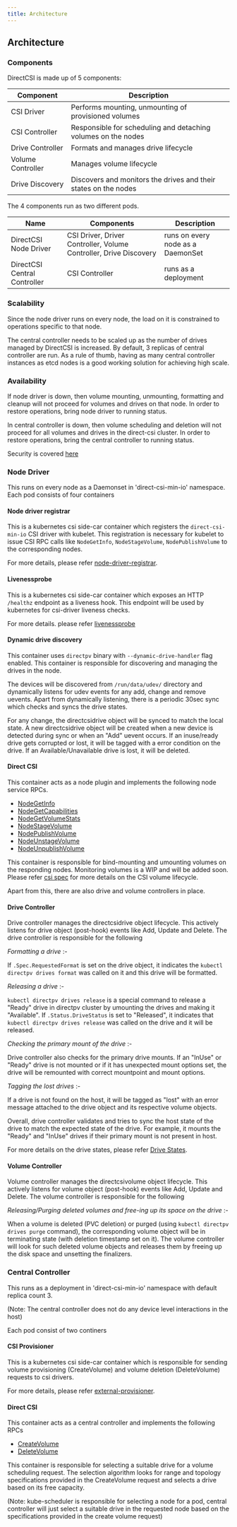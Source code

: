 ```yaml
---
title: Architecture
---
```


Architecture
-------------

### Components

DirectCSI is made up of 5 components:

| Component         | Description                                                                           |
|-------------------|---------------------------------------------------------------------------------------|
| CSI Driver        | Performs mounting, unmounting of provisioned volumes                                  |
| CSI Controller    | Responsible for scheduling and detaching volumes on the nodes                         |
| Drive Controller  | Formats and manages drive lifecycle                                                   |
| Volume Controller | Manages volume lifecycle                                                              |
| Drive Discovery   | Discovers and monitors the drives and their states on the nodes                       |

The 4 components run as two different pods. 

| Name                          | Components                                                            | Description                        |
|-------------------------------|-----------------------------------------------------------------------|------------------------------------|
| DirectCSI Node Driver         | CSI Driver, Driver Controller, Volume Controller, Drive Discovery     | runs on every node as a DaemonSet  |
| DirectCSI Central Controller  | CSI Controller                                                        | runs as a deployment               |


### Scalability

Since the node driver runs on every node, the load on it is constrained to operations specific to that node. 

The central controller needs to be scaled up as the number of drives managed by DirectCSI is increased. By default, 3 replicas of central controller are run. As a rule of thumb, having as many central controller instances as etcd nodes is a good working solution for achieving high scale.

### Availability

If node driver is down, then volume mounting, unmounting, formatting and cleanup will not proceed for volumes and drives on that node. In order to restore operations, bring node driver to running status.

In central controller is down, then volume scheduling and deletion will not proceed for all volumes and drives in the direct-csi cluster. In order to restore operations, bring the central controller to running status.

Security is covered [here](./security.md)

### Node Driver

This runs on every node as a Daemonset in 'direct-csi-min-io' namespace. Each pod consists of four containers

#### Node driver registrar

This is a kubernetes csi side-car container which registers the `direct-csi-min-io` CSI driver with kubelet. This registration is necessary for kubelet to issue CSI RPC calls like `NodeGetInfo`, `NodeStageVolume`, `NodePublishVolume` to the corresponding nodes.

For more details, please refer [node-driver-registrar](https://github.com/kubernetes-csi/node-driver-registrar).

#### Livenessprobe

This is a kubernetes csi side-car container which exposes an HTTP `/healthz` endpoint as a liveness hook. This endpoint will be used by kubernetes for csi-driver liveness checks.

For more details. please refer [livenessprobe](https://github.com/kubernetes-csi/livenessprobe)

#### Dynamic drive discovery

This container uses `directpv` binary with `--dynamic-drive-handler` flag enabled. This container is responsible for discovering and managing the drives in the node.

The devices will be discovered from `/run/data/udev/` directory and dynamically listens for udev events for any add, change and remove uevents. Apart from dynamically listening, there is a periodic 30sec sync which checks and syncs the drive states.

For any change, the directcsidrive object will be synced to match the local state. A new directcsidrive object will be created when a new device is detected during sync or when an "Add" uevent occurs. If an inuse/ready drive gets corrupted or lost, it will be tagged with a error condition on the drive. If an Available/Unavailable drive is lost, it will be deleted.

#### Direct CSI

This container acts as a node plugin and implements the following node service RPCs.

- [NodeGetInfo](https://github.com/container-storage-interface/spec/blob/master/spec.md#nodegetinfo)
- [NodeGetCapabilities](https://github.com/container-storage-interface/spec/blob/master/spec.md#nodegetinfoNodeGetCapabilities)
- [NodeGetVolumeStats](https://github.com/container-storage-interface/spec/blob/master/spec.md#nodegetvolumestats)
- [NodeStageVolume](https://github.com/container-storage-interface/spec/blob/master/spec.md#nodestagevolume)
- [NodePublishVolume](https://github.com/container-storage-interface/spec/blob/master/spec.md#nodepublishvolume)
- [NodeUnstageVolume](https://github.com/container-storage-interface/spec/blob/master/spec.md#nodeunstagevolume)
- [NodeUnpublishVolume](https://github.com/container-storage-interface/spec/blob/master/spec.md#nodeunpublishvolume)

This container is responsible for bind-mounting and umounting volumes on the responding nodes. Monitoring volumes is a WIP and will be added soon. Please refer [csi spec](https://github.com/container-storage-interface/spec) for more details on the CSI volume lifecycle.

Apart from this, there are also drive and volume controllers in place.

#### Drive Controller

Drive controller manages the directcsidrive object lifecycle. This actively listens for drive object (post-hook) events like Add, Update and Delete. The drive controller is responsible for the following

_Formatting a drive_ :-

If `.Spec.RequestedFormat` is set on the drive object, it indicates the `kubectl directpv drives format` was called on it and this drive will be formatted.

_Releasing a drive_ :-

`kubectl directpv drives release` is a special command to release a "Ready" drive in directpv cluster by umounting the drives and making it "Available". If `.Status.DriveStatus` is set to "Released", it indicates that `kubectl directpv drives release` was called on the drive and it will be released.

_Checking the primary mount of the drive_ :-

Drive controller also checks for the primary drive mounts. If an "InUse" or "Ready" drive is not mounted or if it has unexpected mount options set, the drive will be remounted with correct mountpoint and mount options.

_Tagging the lost drives_ :-

If a drive is not found on the host, it will be tagged as "lost" with an error message attached to the drive object and its respective volume objects.

Overall, drive controller validates and tries to sync the host state of the drive to match the expected state of the drive. For example, it mounts the "Ready" and "InUse" drives if their primary mount is not present in host.

For more details on the drive states, please refer [Drive States](./drive-states.md).

#### Volume Controller

Volume controller manages the directcsivolume object lifecycle. This actively listens for volume object (post-hook) events like Add, Update and Delete. The volume controller is responsible for the following

_Releasing/Purging deleted volumes and free-ing up its space on the drive_ :-

When a volume is deleted (PVC deletion) or purged (using `kubectl directpv drives purge` command), the corresponding volume object will be in terminating state (with deletion timestamp set on it). The volume controller will look for such deleted volume objects and releases them by freeing up the disk space and unsetting the finalizers.


### Central Controller

This runs as a deployment in 'direct-csi-min-io' namespace with default replica count 3.

(Note: The central controller does not do any device level interactions in the host)

Each pod consist of two continers

#### CSI Provisioner

This is a kubernetes csi side-car container which is responsible for sending volume provisioning (CreateVolume) and volume deletion (DeleteVolume) requests to csi drivers.

For more details, please refer [external-provisioner](https://github.com/kubernetes-csi/external-provisioner).

#### Direct CSI

This container acts as a central controller and implements the following RPCs

- [CreateVolume](https://github.com/container-storage-interface/spec/blob/master/spec.md#createvolume)
- [DeleteVolume](https://github.com/container-storage-interface/spec/blob/master/spec.md#deletevolume)

This container is responsible for selecting a suitable drive for a volume scheduling request. The selection algorithm looks for range and topology specifications provided in the CreateVolume request and selects a drive based on its free capacity.

(Note: kube-scheduler is responsible for selecting a node for a pod, central controller will just select a suitable drive in the requested node based on the specifications provided in the create volume request)
